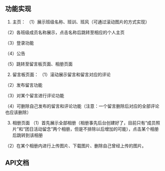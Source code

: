 ## 功能实现
1.  主页：
（1）展示班级名称、班训、班风（可通过滚动图片的方式实现）

（2）各班级成员名称展示，点击名称后跳转至相应的个人主页

（3）登录功能

（4）公告

（5）跳转至留言板页面、相册页面


2.  留言板页面：
（1）滚动展示留言和留言对应的评论

（2）发布留言功能

（3）对某个留言进行评论功能

（4）可删除自己发布的留言和评论功能（注意：一个留言删除后对应的全部评论也应该删除）


3.  相册页面
（1）首先展示全部相册（相册事先后台创建好了，目前只有“成员照片”和“团日活动留念”两个相册，但是不排除以后增加的可能），点击某个相册后跳转到该相册

（2）在某个相册内进行上传图片、下载图片、删除自己曾经上传的图片。

## API文档
